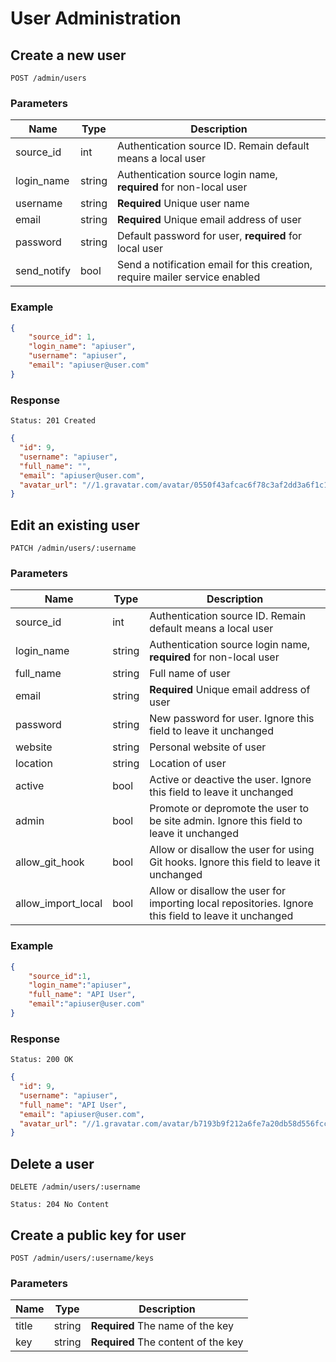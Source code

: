# User Administration

## Create a new user

```
POST /admin/users
```

### Parameters

|Name|Type|Description|
|----|----|-----------|
|source_id|int|Authentication source ID. Remain default means a local user|
|login_name|string|Authentication source login name, **required** for non-local user|
|username|string|**Required** Unique user name|
|email|string|**Required** Unique email address of user|
|password|string|Default password for user, **required** for local user|
|send_notify|bool|Send a notification email for this creation, require mailer service enabled|

### Example

```json
{
    "source_id": 1,
    "login_name": "apiuser",
    "username": "apiuser",
    "email": "apiuser@user.com"
}
```

### Response

```
Status: 201 Created
```
```json
{
  "id": 9,
  "username": "apiuser",
  "full_name": "",
  "email": "apiuser@user.com",
  "avatar_url": "//1.gravatar.com/avatar/0550f43afcac6f78c3af2dd3a6f1c176"
}
```

## Edit an existing user

```
PATCH /admin/users/:username
```

### Parameters

|Name|Type|Description|
|----|----|-----------|
|source_id|int|Authentication source ID. Remain default means a local user|
|login_name|string|Authentication source login name, **required** for non-local user|
|full_name|string|Full name of user|
|email|string|**Required** Unique email address of user|
|password|string|New password for user. Ignore this field to leave it unchanged|
|website|string|Personal website of user|
|location|string|Location of user|
|active|bool|Active or deactive the user. Ignore this field to leave it unchanged|
|admin|bool|Promote or depromote the user to be site admin. Ignore this field to leave it unchanged|
|allow_git_hook|bool|Allow or disallow the user for using Git hooks. Ignore this field to leave it unchanged|
|allow_import_local|bool|Allow or disallow the user for importing local repositories. Ignore this field to leave it unchanged|

### Example

```json
{
    "source_id":1,
    "login_name":"apiuser",
    "full_name": "API User",
    "email":"apiuser@user.com"
}
```

### Response

```
Status: 200 OK
```
```json
{
  "id": 9,
  "username": "apiuser",
  "full_name": "API User",
  "email": "apiuser@user.com",
  "avatar_url": "//1.gravatar.com/avatar/b7193b9f212a6fe7a20db58d556fcc41"
}
```

## Delete a user

```
DELETE /admin/users/:username
```

```
Status: 204 No Content
```

## Create a public key for user

```
POST /admin/users/:username/keys
```

### Parameters

|Name|Type|Description|
|----|----|-----------|
|title|string|**Required** The name of the key|
|key|string|**Required** The content of the key|
